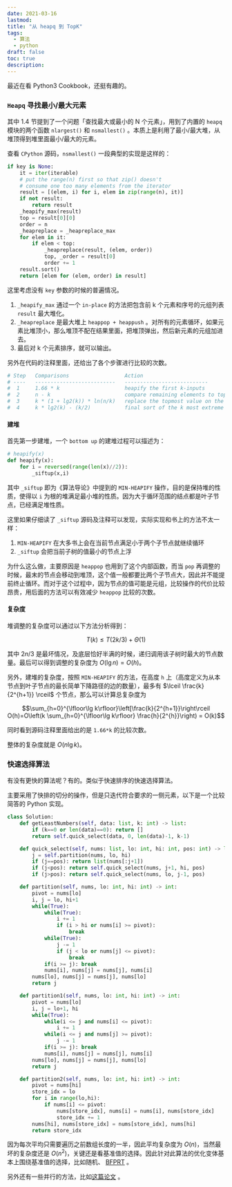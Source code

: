 ```yaml
---
date: 2021-03-16
lastmod:
title: "从 heapq 到 TopK"
tags:
  - 算法
  - python
draft: false
toc: true
description:
---
```


最近在看 Python3 Cookbook，还挺有趣的。

### `Heapq` 寻找最小/最大元素

其中 1.4 节提到了一个问题「查找最大或最小的 N 个元素」，用到了内置的 `heapq` 模块的两个函数 `nlargest()` 和 `nsmallest()` 。本质上是利用了最小/最大堆，从堆顶得到堆里面最小/最大的元素。

查看 `CPython` 源码，`nsmallest()` 一段典型的实现是这样的：

```python
if key is None:
    it = iter(iterable)
    # put the range(n) first so that zip() doesn't
    # consume one too many elements from the iterator
    result = [(elem, i) for i, elem in zip(range(n), it)]
    if not result:
        return result
    _heapify_max(result)
    top = result[0][0]
    order = n
    _heapreplace = _heapreplace_max
    for elem in it:
        if elem < top:
            _heapreplace(result, (elem, order))
            top, _order = result[0]
            order += 1
    result.sort()
    return [elem for (elem, order) in result]
```

这里考虑没有 `key` 参数的时候的普遍情况。

1. `_heapify_max` 通过一个 `in-place` 的方法把包含前 k 个元素和序号的元组列表 `result` 最大堆化。
2. `_heapreplace` 是最大堆上 `heappop + heappush` 。对所有的元素循环，如果元素比堆顶小，那么堆顶不配在结果里面，把堆顶弹出，然后新元素的元组加进去。
3. 最后对 k 个元素排序，就可以输出。

另外在代码的注释里面，还给出了各个步骤进行比较的次数。

```python
# Step   Comparisons                  Action
# ----   --------------------------   ---------------------------
#  1     1.66 * k                     heapify the first k-inputs
#  2     n - k                        compare remaining elements to top of heap
#  3     k * (1 + lg2(k)) * ln(n/k)   replace the topmost value on the heap
#  4     k * lg2(k) - (k/2)           final sort of the k most extreme values
```

#### 建堆

首先第一步建堆，一个 `bottom up` 的建堆过程可以描述为：

```python
# heapify(x)
def heapify(x):
    for i = reversed(range(len(x)//2)):
        _siftup(x,i)
```

其中 `_siftup` 即为《算法导论》中提到的 `MIN-HEAPIFY` 操作，目的是保持堆的性质，使得以 `i` 为根的堆满足最小堆的性质。因为大于循环范围的结点都是叶子节点，已经满足堆性质。

这里如果仔细读了 `_siftup` 源码及注释可以发现，实际实现和书上的方法不太一样：

1. `MIN-HEAPIFY` 在大多书上会在当前节点满足小于两个子节点就继续循环
2. `_siftup` 会把当前子树的值最小的节点上浮

为什么这么做，主要原因是 `heappop` 也用到了这个内部函数，而当 `pop` 再调整的时候，最末的节点会移动到堆顶，这个值一般都要比两个子节点大，因此并不能提前终止循环。而对于这个过程中，因为节点的值可能是元组，比较操作的代价比较昂贵，用后面的方法可以有效减少 `heappop` 比较的次数。

#### 复杂度

堆调整的复杂度可以通过以下方法分析得到：

$$T(k) \le T(2k/3) + \Theta(1)$$

其中 $2n/3$ 是最坏情况，及底层恰好半满的时候，递归调用该子树时最大的节点数量。最后可以得到调整的复杂度为 $O(\lg n) = O(h)$。

另外，建堆的复杂度，按照 `MIN-HEAPIFY` 的方法，在高度 `h` 上（高度定义为从本节点到叶子节点的最长简单下降路径的边的数量），最多有 $\lceil \frac{k}{2^{h+1}} \rceil$ 个节点，那么可以计算总复杂度为

$$\sum_{h=0}^{\lfloor\lg k\rfloor}\left[\frac{k}{2^{h+1}}\right\rceil O(h)=O\left(k \sum_{h=0}^{\lfloor\lg k\rfloor} \frac{h}{2^{h}}\right) = O(k)$$

同时看到源码注释里面给出的是 `1.66*k` 的比较次数。

整体的复杂度就是 $O(n\lg k)$。

### 快速选择算法

有没有更快的算法呢？有的。类似于快速排序的快速选择算法。

主要采用了快排的切分的操作，但是只迭代符合要求的一侧元素，以下是一个比较简答的 Python 实现。

```python
class Solution:
    def getLeastNumbers(self, data: list, k: int) -> list:
        if (k==0 or len(data)==0): return []
        return self.quick_select(data, 0, len(data)-1, k-1)

    def quick_select(self, nums: list, lo: int, hi: int, pos: int) -> list:
        j = self.partition(nums, lo, hi)
        if (j==pos): return list(nums[:j+1])
        if (j<pos): return self.quick_select(nums, j+1, hi, pos)
        if (j>pos): return self.quick_select(nums, lo, j-1, pos)

    def partition(self, nums, lo: int, hi: int) -> int:
        pivot = nums[lo]
        i, j = lo, hi+1
        while(True):
            while(True):
                i += 1
                if (i > hi or nums[i] >= pivot):
                    break
            while(True):
                j -= 1
                if (j < lo or nums[j] <= pivot):
                    break
            if(i >= j): break
            nums[i], nums[j] = nums[j], nums[i]
        nums[lo], nums[j] = nums[j], nums[lo]
        return j

    def partition1(self, nums, lo: int, hi: int) -> int:
        pivot = nums[lo]
        i, j = lo+1, hi
        while(True):
            while(i <= j and nums[i] <= pivot):
                i += 1
            while(i <= j and nums[j] >= pivot):
                j -= 1
            if(i >= j): break
            nums[i], nums[j] = nums[j], nums[i]
        nums[lo], nums[j] = nums[j], nums[lo]
        return j

    def partition2(self, nums, lo: int, hi: int) -> int:
        pivot = nums[hi]
        store_idx = lo
        for i in range(lo,hi):
            if nums[i] <= pivot:
                nums[store_idx], nums[i] = nums[i], nums[store_idx]
                store_idx += 1
        nums[hi], nums[store_idx] = nums[store_idx], nums[hi]
        return store_idx
```

因为每次平均只需要遍历之前数组长度的一半，因此平均复杂度为 $O(n)$，当然最坏的复杂度还是 $O(n^2)$，关键还是看基准值的选择。因此针对此算法的优化变体基本上围绕基准值的选择，比如随机、 [BFPRT](https://en.wikipedia.org/wiki/Median_of_medians) 。

另外还有一些并行的方法，比如[这篇论文](https://www.doc.ic.ac.uk/~hlgr/pdfs/MassivelyParallelTopK.pdf) 。
